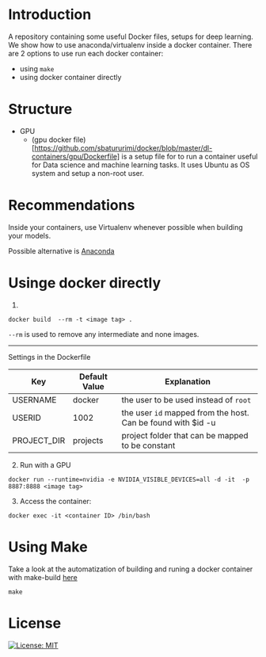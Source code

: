 # Introduction

A repository containing some useful Docker files, setups for deep learning. We show how to use anaconda/virtualenv inside a docker container. 
There are 2 options to use run each docker container:
* using `make`
* using docker container directly

# Structure

- GPU
    *  (gpu docker file)[https://github.com/sbatururimi/docker/blob/master/dl-containers/gpu/Dockerfile] is a setup file for to run a container useful for Data science and machine learning tasks. It uses Ubuntu as OS system and setup a non-root user.

# Recommendations

Inside your containers, use Virtualenv whenever possible when building your models.

Possible alternative is [Anaconda](https://www.anaconda.com/what-is-anaconda/)

# Usinge  docker directly

1.

```
docker build  --rm -t <image tag> .
```

`--rm` is used to remove any intermediate and none images.

----
Settings in the Dockerfile

Key | Default  Value | Explanation
----|----------------|------------
USERNAME | docker | the user to be used instead of `root`
USERID | 1002 | the user `id` mapped from the host. Can be found with $id -u
PROJECT_DIR | projects | project folder that can be mapped to be constant

2. Run with a GPU

```
docker run --runtime=nvidia -e NVIDIA_VISIBLE_DEVICES=all -d -it  -p 8887:8888 <image tag>
```

3. Access the container:

```
docker exec -it <container ID> /bin/bash
```

# Using Make  

Take a look at the automatization of building and runing a docker container with make-build [here](https://github.com/sbatururimi/docker/blob/master/dl-containers/gpu/docker%2Bvirtualenv/Makefile)
```
make
```

# License

[![License: MIT](https://img.shields.io/badge/License-GPL%20v3-blue.svg)](https://github.com/sbatururimi/docker/blob/master/LICENSE)
